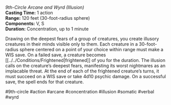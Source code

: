 *9th-Circle Arcane and Wyrd (Illusion)*    
**Casting Time:** 1 action    
**Range:** 120 feet (30-foot-radius sphere)  
**Components:** V, S  
**Duration:** Concentration, up to 1 minute

Drawing on the deepest fears of a group of creatures, you create illusory creatures in their minds visible only to them. Each creature in a 30-foot-radius sphere centered on a point of your choice within range must make a WIS save. On a failed save, a creature becomes [[../../Conditions/Frightened|frightened]] of you for the duration. The illusion calls on the creature’s deepest fears, manifesting its worst nightmares as an implacable threat. At the end of each of the frightened creature’s turns, it must succeed on a WIS save or take 4d10 psychic damage. On a successful save, the spell ends for that creature.

#9th-circle #action #arcane #concentration #illusion #somatic #verbal #wyrd

